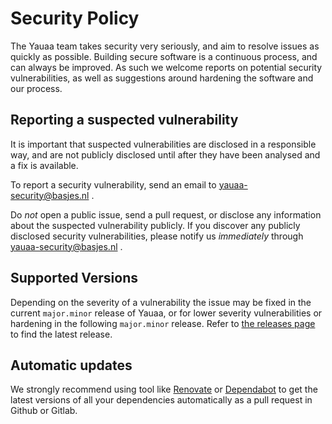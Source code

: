 # Security Policy

The Yauaa team takes security very seriously, and aim to resolve issues as quickly as possible. Building secure
software is a continuous process, and can always be improved. As such we welcome reports on potential security 
vulnerabilities, as well as suggestions around hardening the software and our process.

## Reporting a suspected vulnerability

It is important that suspected vulnerabilities are disclosed in a responsible way, and are not publicly disclosed until
after they have been analysed and a fix is available.

To report a security vulnerability, send an email to yauaa-security@basjes.nl .

Do *not* open a public issue, send a pull request, or disclose any information about the suspected vulnerability publicly.
If you discover any publicly disclosed security vulnerabilities, please notify us *immediately* through 
yauaa-security@basjes.nl .

## Supported Versions

Depending on the severity of a vulnerability the issue may be fixed in the current `major.minor` release of Yauaa, or
for lower severity vulnerabilities or hardening in the following `major.minor` release. Refer to 
[the releases page](https://github.com/nielsbasjes/yauaa/releases) to find the latest release.

## Automatic updates

We strongly recommend using tool like [Renovate](https://renovatebot.com) or [Dependabot](https://github.com/dependabot) to get the latest versions of all your dependencies automatically as a pull request in Github or Gitlab.
